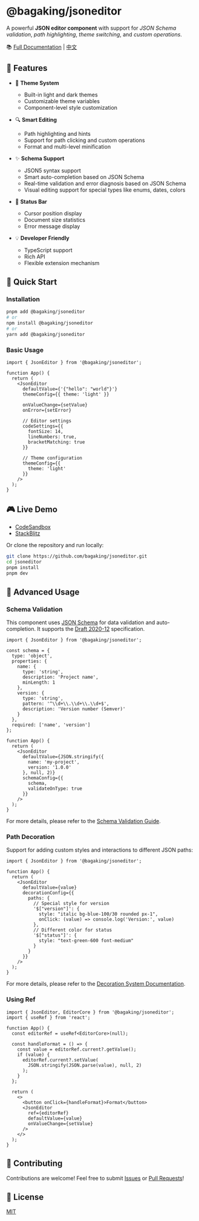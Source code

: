 # @bagaking/jsoneditor

A powerful **JSON editor component** with support for *JSON Schema validation*, *path highlighting*, *theme switching*, and *custom operations*.

📚 [Full Documentation](https://bagaking.github.io/jsoneditor) | [中文](./README.md)

## 🌟 Features

- 🎨 **Theme System**
  - Built-in light and dark themes
  - Customizable theme variables
  - Component-level style customization
  
- 🔍 **Smart Editing**
  - Path highlighting and hints
  - Support for path clicking and custom operations
  - Format and multi-level minification
  
- ✨ **Schema Support**
  - JSON5 syntax support
  - Smart auto-completion based on JSON Schema
  - Real-time validation and error diagnosis based on JSON Schema
  - Visual editing support for special types like enums, dates, colors
    
- 🎯 **Status Bar**
  - Cursor position display
  - Document size statistics
  - Error message display

- 💡 **Developer Friendly**
  - TypeScript support
  - Rich API
  - Flexible extension mechanism

## 🚀 Quick Start

### Installation

```bash
pnpm add @bagaking/jsoneditor
# or
npm install @bagaking/jsoneditor
# or
yarn add @bagaking/jsoneditor
```

### Basic Usage

```tsx
import { JsonEditor } from '@bagaking/jsoneditor';

function App() {
  return (
    <JsonEditor
      defaultValue={'{"hello": "world"}'}
      themeConfig={{ theme: 'light' }}

      onValueChange={setValue}
      onError={setError}

      // Editor settings
      codeSettings={{
        fontSize: 14,
        lineNumbers: true,
        bracketMatching: true
      }}

      // Theme configuration
      themeConfig={{
        theme: 'light'
      }}
    />
  );
}
```

## 🎮 Live Demo

- [CodeSandbox](https://codesandbox.io/s/bagaking-jsoneditor-demo)
- [StackBlitz](https://stackblitz.com/edit/bagaking-jsoneditor-demo)

Or clone the repository and run locally:

```bash
git clone https://github.com/bagaking/jsoneditor.git
cd jsoneditor
pnpm install
pnpm dev
```

## 📖 Advanced Usage

### Schema Validation

This component uses [JSON Schema](https://json-schema.org/) for data validation and auto-completion. It supports the [Draft 2020-12](https://json-schema.org/draft/2020-12/json-schema-core.html) specification.

```tsx
import { JsonEditor } from '@bagaking/jsoneditor';

const schema = {
  type: 'object',
  properties: {
    name: {
      type: 'string',
      description: 'Project name',
      minLength: 1
    },
    version: {
      type: 'string',
      pattern: '^\\d+\\.\\d+\\.\\d+$',
      description: 'Version number (Semver)'
    }
  },
  required: ['name', 'version']
};

function App() {
  return (
    <JsonEditor
      defaultValue={JSON.stringify({
        name: 'my-project',
        version: '1.0.0'
      }, null, 2)}
      schemaConfig={{
        schema,
        validateOnType: true
      }}
    />
  );
}
```

For more details, please refer to the [Schema Validation Guide](https://bagaking.github.io/jsoneditor/guide/schema-validation).

### Path Decoration

Support for adding custom styles and interactions to different JSON paths:

```tsx
import { JsonEditor } from '@bagaking/jsoneditor';

function App() {
  return (
    <JsonEditor
      defaultValue={value}
      decorationConfig={{
        paths: {
          // Special style for version
          '$["version"]': {
            style: "italic bg-blue-100/30 rounded px-1",
            onClick: (value) => console.log('Version:', value)
          },
          // Different color for status
          '$["status"]': {
            style: "text-green-600 font-medium"
          }
        }
      }}
    />
  );
}
```

For more details, please refer to the [Decoration System Documentation](https://bagaking.github.io/jsoneditor/api/decoration).

### Using Ref

```tsx
import { JsonEditor, EditorCore } from '@bagaking/jsoneditor';
import { useRef } from 'react';

function App() {
  const editorRef = useRef<EditorCore>(null);

  const handleFormat = () => {
    const value = editorRef.current?.getValue();
    if (value) {
      editorRef.current?.setValue(
        JSON.stringify(JSON.parse(value), null, 2)
      );
    }
  };

  return (
    <>
      <button onClick={handleFormat}>Format</button>
      <JsonEditor
        ref={editorRef}
        defaultValue={value}
        onValueChange={setValue}
      />
    </>
  );
}
```

## 🤝 Contributing

Contributions are welcome! Feel free to submit [Issues](https://github.com/bagaking/jsoneditor/issues) or [Pull Requests](https://github.com/bagaking/jsoneditor/pulls)!

## 📄 License

[MIT](./LICENSE) 